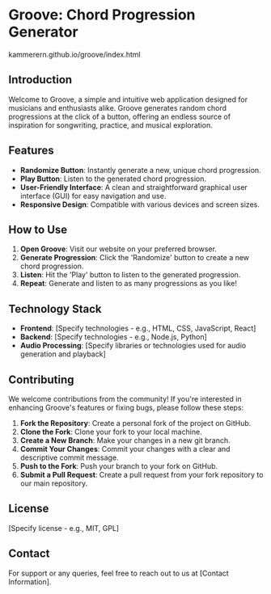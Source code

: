 # Groove: Chord Progression Generator

kammerern.github.io/groove/index.html

## Introduction
Welcome to Groove, a simple and intuitive web application designed for musicians and enthusiasts alike. 
Groove generates random chord progressions at the click of a button, offering an endless source of inspiration for 
songwriting, practice, and musical exploration.

## Features
- **Randomize Button**: Instantly generate a new, unique chord progression.
- **Play Button**: Listen to the generated chord progression.
- **User-Friendly Interface**: A clean and straightforward graphical user interface (GUI) for easy navigation and use.
- **Responsive Design**: Compatible with various devices and screen sizes.

## How to Use
1. **Open Groove**: Visit our website on your preferred browser.
2. **Generate Progression**: Click the 'Randomize' button to create a new chord progression.
3. **Listen**: Hit the 'Play' button to listen to the generated progression.
4. **Repeat**: Generate and listen to as many progressions as you like!

## Technology Stack
- **Frontend**: [Specify technologies - e.g., HTML, CSS, JavaScript, React]
- **Backend**: [Specify technologies - e.g., Node.js, Python]
- **Audio Processing**: [Specify libraries or technologies used for audio generation and playback]

## Contributing
We welcome contributions from the community! If you're interested in enhancing Groove's features or fixing bugs, please follow these steps:
1. **Fork the Repository**: Create a personal fork of the project on GitHub.
2. **Clone the Fork**: Clone your fork to your local machine.
3. **Create a New Branch**: Make your changes in a new git branch.
4. **Commit Your Changes**: Commit your changes with a clear and descriptive commit message.
5. **Push to the Fork**: Push your branch to your fork on GitHub.
6. **Submit a Pull Request**: Create a pull request from your fork repository to our main repository.

## License
[Specify license - e.g., MIT, GPL]

## Contact
For support or any queries, feel free to reach out to us at [Contact Information].
